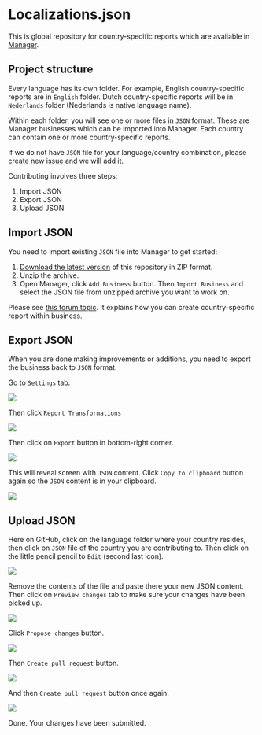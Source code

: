 # Localizations.json

This is global repository for country-specific reports which are available in [Manager](https://www.manager.io).

## Project structure

Every language has its own folder. For example, English country-specific reports are in `English` folder. Dutch country-specific reports will be in `Nederlands` folder (Nederlands is native language name).

Within each folder, you will see one or more files in `JSON` format. These are Manager businesses which can be imported into Manager. Each country can contain one or more country-specific reports.

If we do not have `JSON` file for your language/country combination, please [create new issue](https://github.com/Manager-io/Localizations.json/issues/new/choose) and we will add it.

Contributing involves three steps:

1. Import JSON
2. Export JSON
3. Upload JSON

## Import JSON

You need to import existing `JSON` file into Manager to get started:

1. [Download the latest version](https://github.com/Manager-io/Localizations.json/archive/master.zip) of this repository in ZIP format.
2. Unzip the archive.
3. Open Manager, click `Add Business` button. Then `Import Business` and select the JSON file from unzipped archive you want to work on.

Please see [this forum topic](https://forum.manager.io/t/report-transformations-no-code-development-platform/35804). It explains how you can create country-specific report within business.

## Export JSON

When you are done making improvements or additions, you need to export the business back to `JSON` format.

Go to `Settings` tab.

![](https://aws1.discourse-cdn.com/business5/uploads/manager1/original/3X/e/6/e669e4226b55ea7886df7db767933b3653fc2d2d.png)

Then click `Report Transformations`

![](https://aws1.discourse-cdn.com/business5/uploads/manager1/original/3X/f/4/f47a7226858ba13111a5d88d7dcfa95a08f73580.png)

Then click on `Export` button in bottom-right corner.

![](https://aws1.discourse-cdn.com/business5/uploads/manager1/original/3X/b/6/b6a6f7f71d0a693396cc464f1d81b9f7acbf399f.png)

This will reveal screen with `JSON` content. Click `Copy to clipboard` button again so the `JSON` content is in your clipboard.

![](https://aws1.discourse-cdn.com/business5/uploads/manager1/original/3X/5/f/5f3803ff6e9e560ff4128b1be2343dee4e28136a.png)

## Upload JSON

Here on GitHub, click on the language folder where your country resides, then click on `JSON` file of the country you are contributing to. Then click on the little pencil pencil to `Edit` (second last icon).

![](https://aws1.discourse-cdn.com/business5/uploads/manager1/original/3X/b/c/bc940c6a615642b6b343aadd21f164b8a61933d5.png)

Remove the contents of the file and paste there your new JSON content. Then click on `Preview changes` tab to make sure your changes have been picked up.

![](https://aws1.discourse-cdn.com/business5/uploads/manager1/original/3X/d/b/db96f341ee952e3a03fbcd3a2c93ba0c1244e1c8.png)

Click `Propose changes` button.

![](https://aws1.discourse-cdn.com/business5/uploads/manager1/original/3X/8/d/8d1c463eab9edaa01459661e63f971e7963895fe.png)

Then `Create pull request` button.

![](https://aws1.discourse-cdn.com/business5/uploads/manager1/original/3X/c/4/c4df569b8260a1da5cd936f5d697ca06f2e782f1.png)

And then `Create pull request` button once again.

![](https://aws1.discourse-cdn.com/business5/uploads/manager1/original/3X/2/1/21ac97297c80e0f4a85dcc988f8ccecac7069ea2.png)

Done. Your changes have been submitted.
